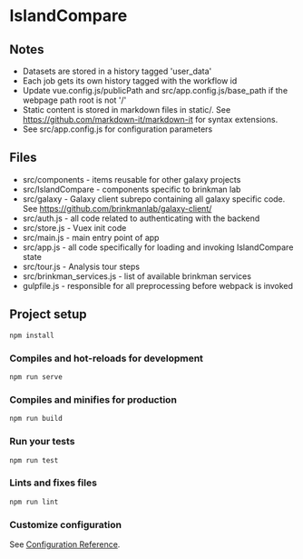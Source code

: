 # IslandCompare

## Notes
- Datasets are stored in a history tagged 'user_data'
- Each job gets its own history tagged with the workflow id
- Update vue.config.js/publicPath and src/app.config.js/base_path if the webpage path root is not '/'
- Static content is stored in markdown files in static/. See https://github.com/markdown-it/markdown-it for syntax extensions.
- See src/app.config.js for configuration parameters

## Files
- src/components - items reusable for other galaxy projects
- src/IslandCompare - components specific to brinkman lab
- src/galaxy - Galaxy client subrepo containing all galaxy specific code. See https://github.com/brinkmanlab/galaxy-client/
- src/auth.js - all code related to authenticating with the backend
- src/store.js - Vuex init code 
- src/main.js - main entry point of app
- src/app.js - all code specifically for loading and invoking IslandCompare state
- src/tour.js - Analysis tour steps
- src/brinkman_services.js - list of available brinkman services
- gulpfile.js - responsible for all preprocessing before webpack is invoked


## Project setup
```
npm install
```

### Compiles and hot-reloads for development
```
npm run serve
```

### Compiles and minifies for production
```
npm run build
```

### Run your tests
```
npm run test
```

### Lints and fixes files
```
npm run lint
```

### Customize configuration
See [Configuration Reference](https://cli.vuejs.org/config/).
